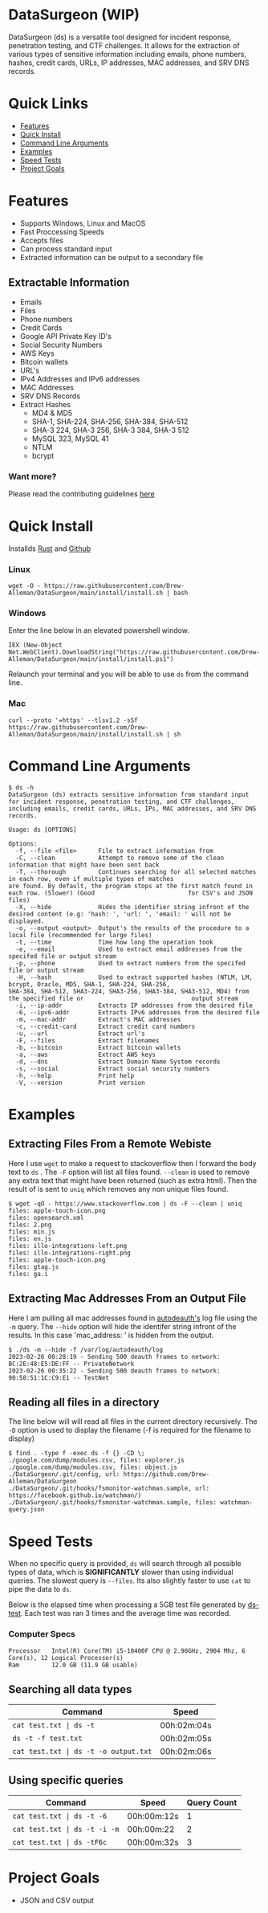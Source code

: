 # DataSurgeon (WIP)
DataSurgeon (ds) is a versatile tool designed for incident response, penetration testing, and CTF challenges. It allows for the extraction of various types of sensitive information including emails, phone numbers, hashes, credit cards, URLs, IP addresses, MAC addresses, and SRV DNS records.

# Quick Links
* [Features](#features)
* [Quick Install](#quick-install)
* [Command Line Arguments](#command-line-arguments)
* [Examples](#examples)
* [Speed Tests](#speed-tests)
* [Project Goals](#project-goals)

# Features
* Supports Windows, Linux and MacOS
* Fast Proccessing Speeds
* Accepts files
* Can process standard input
* Extracted information can be output to a secondary file


## Extractable Information 
* Emails
* Files
* Phone numbers
* Credit Cards
* Google API Private Key ID's
* Social Security Numbers
* AWS Keys
* Bitcoin wallets
* URL's
* IPv4 Addresses and IPv6 addresses
* MAC Addresses
* SRV DNS Records
* Extract Hashes
    - MD4 & MD5
    - SHA-1, SHA-224, SHA-256, SHA-384, SHA-512
    - SHA-3 224, SHA-3 256, SHA-3 384, SHA-3 512
    - MySQL 323, MySQL 41
    - NTLM
    - bcrypt

### Want more? 
Please read the contributing guidelines [here](https://github.com/Drew-Alleman/DataSurgeon/blob/main/CONTRIBUTING.md#adding-a-new-regex--extraction-feature)

# Quick Install
Installds 
[Rust](https://www.rust-lang.org/tools/install) and [Github](https://desktop.github.com/)
### Linux
```
wget -O - https://raw.githubusercontent.com/Drew-Alleman/DataSurgeon/main/install/install.sh | bash
```

### Windows 
Enter the line below in an elevated powershell window. 
```
IEX (New-Object Net.WebClient).DownloadString("https://raw.githubusercontent.com/Drew-Alleman/DataSurgeon/main/install/install.ps1")
```
Relaunch your terminal and you will be able to use ```ds``` from the command line.

### Mac
```
curl --proto '=https' --tlsv1.2 -sSf https://raw.githubusercontent.com/Drew-Alleman/DataSurgeon/main/install/install.sh | sh
```

# Command Line Arguments
```
$ ds -h 
DataSurgeon (ds) extracts sensitive information from standard input for incident response, penetration testing, and CTF challenges, including emails, credit cards, URLs, IPs, MAC addresses, and SRV DNS records. 

Usage: ds [OPTIONS]

Options:
  -f, --file <file>      File to extract information from
  -C, --clean            Attempt to remove some of the clean information that might have been sent back
  -T, --thorough         Continues searching for all selected matches in each row, even if multiple types of matches                            are found. By default, the program stops at the first match found in each row. (Slower) (Good                          for CSV's and JSON files)
  -X, --hide             Hides the identifier string infront of the desired content (e.g: 'hash: ', 'url: ', 'email: ' will not be displayed.
  -o, --output <output>  Output's the results of the procedure to a local file (recommended for large files)
  -t, --time             Time how long the operation took
  -e, --email            Used to extract email addresses from the specifed file or output stream
  -p, --phone            Used to extract numbers from the specifed file or output stream
  -H, --hash             Used to extract supported hashes (NTLM, LM, bcrypt, Oracle, MD5, SHA-1, SHA-224, SHA-256,                              SHA-384, SHA-512, SHA3-224, SHA3-256, SHA3-384, SHA3-512, MD4) from the specified file or                              output stream
  -i, --ip-addr          Extracts IP addresses from the desired file
  -6, --ipv6-addr        Extracts IPv6 addresses from the desired file
  -m, --mac-addr         Extract's MAC addresses
  -c, --credit-card      Extract credit card numbers
  -u, --url              Extract url's
  -F, --files            Extract filenames
  -b, --bitcoin          Extract bitcoin wallets
  -a, --aws              Extract AWS keys
  -d, --dns              Extract Domain Name System records
  -s, --social           Extract social security numbers
  -h, --help             Print help
  -V, --version          Print version                             
```
# Examples
## Extracting Files From a Remote Webiste
Here I use ```wget``` to make a request to stackoverflow then I forward the body text to ```ds``` . The ```-F``` option will list all files found. ```--clean``` is used to remove any extra text that might have been returned (such as extra html). Then the result of is sent to ```uniq``` which removes any non unique files found.
```
$ wget -qO - https://www.stackoverflow.com | ds -F --clean | uniq                                                                                      
files: apple-touch-icon.png
files: opensearch.xml
files: 2.png
files: min.js
files: en.js
files: illo-integrations-left.png
files: illo-integrations-right.png
files: apple-touch-icon.png
files: gtag.js
files: ga.i
```

## Extracting Mac Addresses From an Output File
Here I am pulling all mac addresses found in [autodeauth's](https://github.com/Drew-Alleman/autodeauth) log file using the ```-m``` query. The ```--hide``` option will hide the identifer string infront of the results. In this case 'mac_address: ' is hidden from the output.
```
$ ./ds -m --hide -f /var/log/autodeauth/log     
2023-02-26 00:28:19 - Sending 500 deauth frames to network: BC:2E:48:E5:DE:FF -- PrivateNetwork
2023-02-26 00:35:22 - Sending 500 deauth frames to network: 90:58:51:1C:C9:E1 -- TestNet
```

## Reading all files in a directory
The line below will will read all files in the current directory recursively. The ```-D``` option is used to display the filename (-f is required for the filename to display)
```
$ find . -type f -exec ds -f {} -CD \; 
./google.com/dump/modules.csv, files: explorer.js
./google.com/dump/modules.csv, files: object.js
./DataSurgeon/.git/config, url: https://github.com/Drew-Alleman/DataSurgeon
./DataSurgeon/.git/hooks/fsmonitor-watchman.sample, url: https://facebook.github.io/watchman/)
./DataSurgeon/.git/hooks/fsmonitor-watchman.sample, files: watchman-query.json
```

# Speed Tests
When no specific query is provided, ```ds``` will search through all possible types of data, which is <b>SIGNIFICANTLY</b> slower than using individual queries. The slowest query is ```--files```. Its also slightly faster to use ```cat``` to pipe the data to ```ds```. 

Below is the elapsed time when processing a 5GB test file generated by [ds-test](https://github.com/Drew-Alleman/ds-test). Each test was ran 3 times and the average time was recorded.

### Computer Specs 
```
Processor	Intel(R) Core(TM) i5-10400F CPU @ 2.90GHz, 2904 Mhz, 6 Core(s), 12 Logical Processor(s)
Ram         12.0 GB (11.9 GB usable)
```

## Searching all data types

Command         | Speed         
----------------|----------------
`cat test.txt \| ds -t` | 00h:02m:04s |
`ds -t -f test.txt` | 00h:02m:05s
`cat test.txt \| ds -t -o output.txt` | 00h:02m:06s

## Using specific queries

Command         | Speed          | Query Count
----------------|----------------|----------------
`cat test.txt \| ds -t -6` | 00h:00m:12s | 1
`cat test.txt \| ds -t -i -m` | 00h:00m:22 | 2
`cat test.txt \| ds -tF6c` | 00h:00m:32s | 3

# Project Goals
* JSON and CSV output
